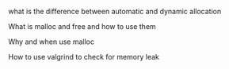 what is the difference between automatic and dynamic allocation

What is malloc and free and how to use them

Why and when use malloc

How to use valgrind to check for memory leak
